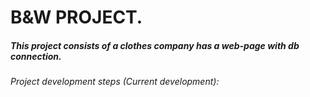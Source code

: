 # B&W PROJECT.

##### This project consists of a clothes company has a web-page with db connection.

###### Project development steps (Current development):